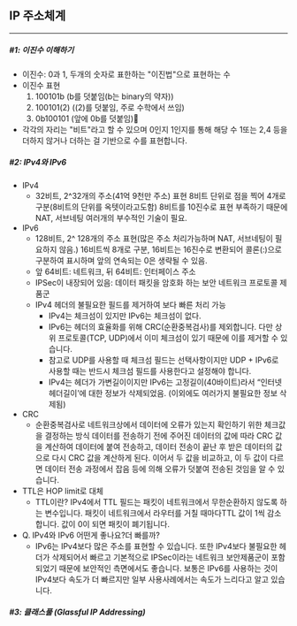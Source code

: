 ## IP 주소체계

---

##### #1: 이진수 이해하기

- 이진수: 0과 1, 두개의 숫자로 표한하는 "이진법"으로 표현하는 수
- 이진수 표현
  1. 100101b (b를 덧붙임(b는 binary의 약자))
  2. 100101(2) ((2)를 덧붙임, 주로 수학에서 쓰임)
  3. 0b100101 (앞에 0b를 덧붙임)
- 각각의 자리는 "비트"라고 할 수 있으며 0인지 1인지를 통해 해당 수 1또는 2,4 등을 더하지 않거나 더하는 걸 기반으로 수를 표현합니다.



##### #2: IPv4와 IPv6

- IPv4
  - 32비트, 2^32개의 주소(41억 9천만 주소) 표현
    8비트 단위로 점을 찍어 4개로 구분(8비트의 단위를 옥텟이라고도함) 8비트를 10진수로 표현
    부족하기 때문에 NAT, 서브네팅 여러개의 부수적인 기술이 필요.
- IPv6
  - 128비트, 2^ 128개의 주소 표현(많은 주소 처리가능하며 NAT, 서브네팅이 필요하지 않음.)
    16비트씩 8개로 구분, 16비트는 16진수로 변환되어 콜론(:)으로 구분하여 표시하며 앞의 연속되는 0은 생략될 수 있음.
  - 앞 64비트: 네트워크, 뒤 64비트: 인터페이스 주소
  - IPSec이 내장되어 있음: 데이터 패킷을 암호화 하는 보안 네트워크 프로토콜 제품군
  - IPv4 헤더의 불필요한 필드를 제거하여 보다 빠른 처리 가능
    - IPv4는 체크섬이 있지만 IPv6는 체크섬이 없다.
    - IPv6는 헤더의 효율화를 위해 CRC(순환중복검사)를 제외합니다. 
      다만 상위 프로토콜(TCP, UDP)에서 이미 체크섬이 있기 때문에 이를 제거할 수 있습니다.
    - 참고로 UDP를 사용할 때 체크섬 필드는 선택사항이지만 UDP + IPv6로 사용할 때는 반드시 체크섬 필드를 사용한다고 설정해야 합니다.
    - IPv4는 헤더가 가변길이이지만 IPv6는 고정길이(40바이트)라서 “인터넷 헤더길이’에 대한 정보가 삭제되었음. (이외에도 여러가지 불필요한 정보 삭제됨)
- CRC
  - 순환중복검사로 네트워크상에서 데이터에 오류가 있는지 확인하기 위한 체크값을 결정하는 방식
    데이터를 전송하기 전에 주어진 데이터의 값에 따라 CRC 값을 계산하여 데이터에 붙여 전송하고, 데이터 전송이 끝난 후 받은 데이터의 값으로 다시 CRC 값을 계산하게 된다. 이어서 두 값을 비교하고, 이 두 값이 다르면 데이터 전송 과정에서 잡음 등에 의해 오류가 덧붙여 전송된 것임을 알 수 있습니다.
- TTL은 HOP limit로 대체
  - TTL이란? IPv4에서 TTL 필드는 패킷이 네트워크에서 무한순환하지 않도록 하는 변수입니다.
    패킷이 네트워크에서 라우터를 거칠 때마다TTL 값이 1씩 감소합니다. 값이 0이 되면 패킷이 폐기됩니다.
- Q. IPv4와 IPv6 어떤게 좋나요?더 빠를까?
  - IPv6는 IPv4보다 많은 주소를 표현할 수 있습니다. 또한 IPv4보다 불필요한 헤더가 삭제되어서 빠르고 기본적으로 IPSec이라는 네트워크 보안제품군이 포함되었기 때문에 보안적인 측면에서도 좋습니다.
    보통은 IPv6를 사용하는 것이 IPv4보다 속도가 더 빠르지만 일부 사용사례에서는 속도가 느리다고 알고 있습니다.



##### #3: 클래스풀 (Glassful IP Addressing)
